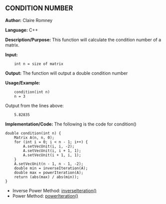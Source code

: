 ## CONDITION NUMBER

**Author:** Claire Romney

**Language:** C++

**Description/Purpose:** This function will calculate the condition number of a matrix.

**Input:** 
        
        int n = size of matrix

**Output:** The function will output a double condition number

**Usage/Example:**

        condition(int n)
        n = 3
 
Output from the lines above:

        5.82835
  
**Implementation/Code:** The following is the code for condition()

    double condition(int n) {
	    Matrix A(n, n, 0);
	    for (int i = 0; i < n - 1; i++) {
		    A.setVecUnit(i, i, -2);
		    A.setVecUnit(i, i + 1, 1);
		    A.setVecUnit(i + 1, i, 1);
	    }
	    A.setVecUnit(n - 1, n - 1, -2);
	    double min = inverseIteration(A);
	    double max = powerIteration(A);
    	return (abs(max) / abs(min));
    }

* Inverse Power Method: [inverseIteration()](inversemethod.md)
* Power Method: [powerIteration()](powermethod.md)
